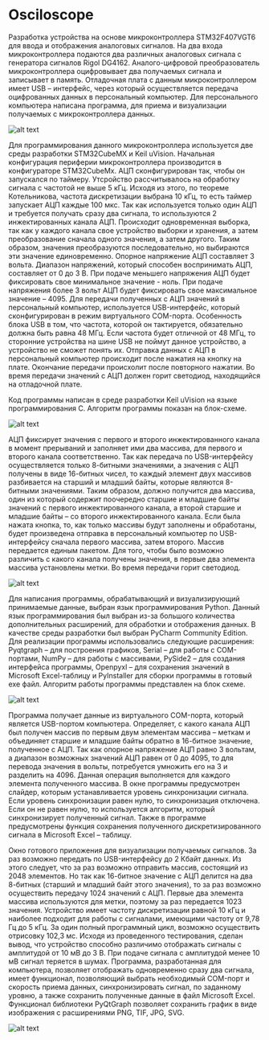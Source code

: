 # Osciloscope
Разработка устройства на основе микроконтроллера STM32F407VGT6 для ввода и отображения аналоговых сигналов. На два входа микроконтроллера подаются два различных аналоговых сигнала с генератора сигналов Rigol DG4162. Аналого-цифровой преобразователь микроконтроллера оцифровывает два получаемых сигнала и записывает в память. Отладочная плата с данным микроконтроллером имеет USB – интерфейс, через который осуществляется передача оцифрованных данных в персональный компьютер. Для персонального компьютера написана программа, для приема и визуализации получаемых с микроконтроллера данных.

![alt text](https://github.com/BUR1358/Osciloscope/blob/main/pic/%D1%81%D1%82%D1%80%D1%83%D0%BA%D1%82%D1%83%D1%80%D0%BD%D0%B0%D1%8F_%D1%81%D1%85%D0%B5%D0%BC%D0%B0.png "Структуная схема")

Для программирования данного микроконтроллера используется две среды разработки STM32CubeMX и Keil uVision.
Начальная конфигурация периферии микроконтроллера производится в конфигураторе STM32CubeMx. 
АЦП сконфигурирован так, чтобы он запускался по таймеру. Утсройство рассчитывалось на обработку сигнала с частотой не выше 5 кГц. Исходя из этого, по теореме Котельникова, частота дискретизации выбрана 10 кГц, то есть таймер запускает АЦП каждые 100 мкс. 
Так как используется только один АЦП и требуется получать сразу два сигнала, то используются 2 инжектированных канала АЦП. Происходит одновременная выборка, так как у каждого канала свое устройство выборки и хранения, а затем преобразование сначала одного значения, а затем другого. Таким образом, значения преобразуются последовательно, но выбираются эти значение единовременно. 
Опорное напряжение АЦП составляет 3 вольта. Диапазон напряжений, который способен воспринимать АЦП, составляет от 0 до 3 В. При подаче меньшего напряжения АЦП будет фиксировать свое минимальное значение - ноль. При подаче напряжения более 3 вольт АЦП будет фиксировать свое максимальное значение – 4095.
Для передачи полученных с АЦП значений в персональный компьютер, используется USB-интерфейс, который сконфигурирован в режим виртуального COM-порта. Особенность блока USB в том, что частота, которой он тактируется, обязательно должна быть равна 48 МГц. Если частота будет отличной от 48 МГц, то сторонние устройства на шине USB не поймут данное устройство, а устройство не сможет понять их. 
Отправка данных с АЦП в персональный компьютер происходит после нажатия на кнопку на плате. Окончание передачи происхолит после повторного нажатии. Во время передачи значений с АЦП должен горит светодиод, находящийся на отладочной плате.

Код программы написан в среде разработки Keil uVision на языке программирования C. Алгоритм программы показан на блок-схеме.

![alt text](https://github.com/BUR1358/Osciloscope/blob/main/pic/%D0%B1%D0%BB%D0%BE%D0%BA_%D1%81%D1%85%D0%B5%D0%BC%D0%B0_STM32.png "Блок-схема програмы для stm32")

АЦП фиксирует значения с первого и второго инжектированного канала в момент прерываний и заполняет ими два массива, для первого и второго канала соответственно. Так как передача по USB-интерфейсу осуществляется только 8-битными значениями, а значения с АЦП получены в виде 16-битных чисел, то каждый элемент двух массивов разбивается на старший и младший байты, которые являются 8-битными значениями. Таким образом, должно получится два массива, один из который содержит поочередно старшие и младшие байты значений с первого инжектированного канала, а второй старшие и младшие байты – со второго инжектированного канала.
Если была нажата кнопка, то, как только массивы будут заполнены и обработаны, будет произведена отправка в персональный компьютер по USB-интерфейсу сначала первого массива, затем второго. Массив передается единым пакетом. Для того, чтобы было возможно различить с какого канала получены значения, в первые два элемента массива установлены метки. Во время передачи горит светодиод.

![alt text](https://github.com/BUR1358/Osciloscope/blob/main/pic/%D0%B1%D0%BB%D0%BE%D0%BA_%D1%81%D1%85%D0%B5%D0%BC%D0%B0_%D0%BF%D0%B5%D1%80%D0%B5%D0%B4%D0%B0%D1%87%D0%B0.png "Структура передаваемого пакета")

Для написания программы, обрабатывающий и визуализирующий принимаемые данные, выбран язык программирования Python. Данный язык программирования был выбран из-за большого количества дополнительных расширений, для обработки и отображения данных.
В качестве среды разработки был выбран PyCharm Community Edition.
Для реализации программы использовались следующие расширения: Pyqtgraph – для построения графиков, Serial – для работы с COM-портами, NumPy – для работы с массивами, PySide2 – для создания интерфейса программы, Openpyxl – для сохранения значений в Microsoft Excel-таблицу и PyInstaller для сборки программы в готовый exe файл.
Алгоритм работы программы представлен на блок схеме.

![alt text](https://github.com/BUR1358/Osciloscope/blob/main/pic/%D0%B1%D0%BB%D0%BE%D0%BA_%D1%81%D1%85%D0%B5%D0%BC%D0%B0_python.png "Блок-схема программы для принятия пакета на Python")

Программа получает данные из виртуального COM-порта, который является USB-портом компьютера. Определяет, с какого канала АЦП был получен массив по первым двум элементам массива – меткам и объединяет старшие и младшие байты обратно в 16-битное значение, полученное с АЦП. Так как опорное напряжение АЦП равно 3 вольтам, а диапазон возможных значений АЦП равен от 0 до 4095, то для перевода значения в вольты, потребуется умножить его на 3 и разделить на 4096. Данная операция выполняется для каждого элемента полученного массива. 
В окне программы предусмотрен слайдер, которым устанавливается уровень синхронизации сигнала. Если уровень синхронизации равен нулю, то синхронизация отключена. Если он не равен нулю, то используется алгоритм, который синхронизирует полученный сигнал.
Также в программе предусмотрены функция сохранения полученного дискретизированного сигнала в Microsoft Excel – таблицу.

Окно готового приложения для визуализации получаемых сигналов. За раз возможно передать по USB-интерфейсу до 2 Кбайт данных. Из этого следует, что за раз возможно отправить массив, состоящий из 2048 элементов. Но так как 16-битное значение с АЦП делится на два 8-битных (старший и младший байт этого значения), то за раз возможно осуществить передачу 1024 значений с АЦП. Первые два элемента массива используются для метки, поэтому за раз передается 1023 значения.
Устройство имеет частоту дискретизации равной 10 кГц и наиболее подходит для работы с сигналами, имеющими частоту от 9,78 Гц до 5 кГц. За один полный программный цикл, возможно осуществить отрисовку 102,3 мс.
Исходя из проведенного тестирования, сделан вывод, что устройство способно различимо отображать сигналы с амплитудой от 10 мВ до 3 В. При подаче сигнала с амплитудой менее 10 мВ сигнал теряется в шумах. Программа, разработанная для компьютера, позволяет отображать одновременно сразу два сигнала, имеет функционал, позволяющий выбрать необходимый COM-порт и скорость приема данных, синхронизировать сигнал, по заданному уровню, а также сохранить полученные данные в файл Microsoft Excel. Функционал библиотеки PyQtGraph позволяет сохранить график в виде изображения с расширениями PNG, TIF, JPG, SVG.

![alt text](https://github.com/BUR1358/Osciloscope/blob/main/pic/%D0%BF%D0%BE%D1%81%D1%82%D1%80%D0%BE%D0%B5%D0%BD%D0%B8%D0%B5%20%D0%B3%D1%80%D0%B0%D1%84%D0%B8%D0%BA%D0%BE%D0%B2.png "Готовое устройство")
